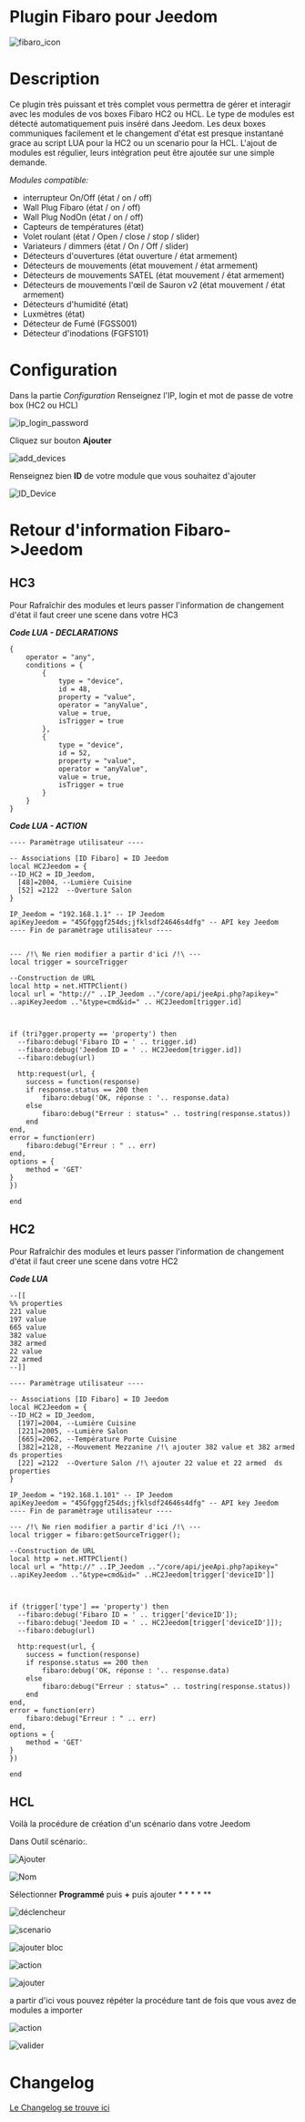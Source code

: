 # Plugin Fibaro pour Jeedom


![fibaro_icon](https://github.com/rems02/fibaro/raw/master/docs/fr_FR/fibaro_icon.png)

Description 
===

Ce plugin très puissant et très complet vous permettra de gérer 
et interagir avec les modules de vos boxes Fibaro HC2 ou HCL.
Le type de modules est détecté automatiquement puis inséré dans Jeedom.
Les deux boxes communiques facilement et le changement d'état est presque instantané
grace au script LUA pour la HC2 ou un scenario pour la HCL.
L'ajout de modules est régulier, leurs intégration peut être ajoutée sur une simple demande.


_Modules compatible:_
- interrupteur On/Off (état / on / off)
- Wall Plug Fibaro (état / on / off)
- Wall Plug NodOn (état / on / off)
- Capteurs de températures (état)
- Volet roulant  (état / Open / close / stop / slider)
- Variateurs / dimmers (état / On / Off / slider)
- Détecteurs d'ouvertures (état ouverture  / état armement)
- Détecteurs de mouvements (état mouvement  / état armement)
- Détecteurs de mouvements SATEL (état mouvement / état armement)
- Détecteurs de mouvements l'œil de Sauron v2 (état mouvement / état armement)
- Détecteurs d'humidité (état)
- Luxmètres (état)
- Détecteur de Fumé (FGSS001)
- Détecteur d'inodations (FGFS101)

Configuration
===

Dans la partie _Configuration_ Renseignez l'IP, login et mot de passe de votre box (HC2 ou HCL)

![ip_login_password](https://github.com/rems02/fibaro/raw/master/docs/fr_FR/ip_login_password.PNG)

Cliquez sur bouton **Ajouter**

![add_devices](https://github.com/rems02/fibaro/raw/master/docs/fr_FR/add_devices.PNG)

Renseignez bien **ID** de votre module que vous souhaitez d'ajouter

![ID_Device](https://github.com/rems02/fibaro/raw/master/docs/fr_FR/ID_Device.PNG)

Retour d'information Fibaro->Jeedom
===


HC3
---

Pour Rafraîchir des modules et leurs passer l'information de changement d'état il faut creer une scene dans votre HC3

**_Code LUA - DECLARATIONS_**

```
{
	operator = "any",
	conditions = {
		{
			type = "device",
			id = 48,
			property = "value",
			operator = "anyValue",
			value = true,
			isTrigger = true
		},
		{
			type = "device",
			id = 52,
			property = "value",
			operator = "anyValue",
			value = true,
			isTrigger = true
		}
	}
}
```


**_Code LUA - ACTION_**

```
---- Paramètrage utilisateur ----

-- Associations [ID Fibaro] = ID Jeedom
local HC2Jeedom = {
--ID_HC2 = ID_Jeedom, 
  [48]=2004, --Lumière Cuisine 
  [52] =2122  --Overture Salon  
}

IP_Jeedom = "192.168.1.1" -- IP Jeedom
apiKeyJeedom = "45Gfgggf254ds;jfklsdf24646s4dfg" -- API key Jeedom
---- Fin de paramètrage utilisateur ----


--- /!\ Ne rien modifier a partir d'ici /!\ ---
local trigger = sourceTrigger

--Construction de URL
local http = net.HTTPClient()
local url = "http://" ..IP_Jeedom .."/core/api/jeeApi.php?apikey=" ..apiKeyJeedom .."&type=cmd&id=" .. HC2Jeedom[trigger.id]



if (tri?gger.property == 'property') then
  --fibaro:debug('Fibaro ID = ' .. trigger.id)
  --fibaro:debug('Jeedom ID = ' .. HC2Jeedom[trigger.id])
  --fibaro:debug(url)

  http:request(url, {
    success = function(response)
    if response.status == 200 then
        fibaro:debug('OK, réponse : '.. response.data)
    else
        fibaro:debug("Erreur : status=" .. tostring(response.status))
    end
end,
error = function(err)
    fibaro:debug("Erreur : " .. err)
end,
options = {
    method = 'GET'
}
}) 

end
```


HC2
---

Pour Rafraîchir des modules et leurs passer l'information de changement d'état il faut creer une scene dans votre HC2

**_Code LUA_**

    --[[
    %% properties
    221 value
    197 value
    665 value
    382 value
    382 armed
    22 value
    22 armed
    --]]
    
    ---- Paramètrage utilisateur ----
    
    -- Associations [ID Fibaro] = ID Jeedom
    local HC2Jeedom = {
    --ID_HC2 = ID_Jeedom, 
      [197]=2004, --Lumière Cuisine 
      [221]=2005, --Lumière Salon
      [665]=2062, --Température Porte Cuisine
      [382]=2128, --Mouvement Mezzanine /!\ ajouter 382 value et 382 armed  ds properties
      [22] =2122  --Overture Salon /!\ ajouter 22 value et 22 armed  ds properties  
    }
    
    IP_Jeedom = "192.168.1.101" -- IP Jeedom
    apiKeyJeedom = "45Gfgggf254ds;jfklsdf24646s4dfg" -- API key Jeedom
    ---- Fin de paramètrage utilisateur ----
    
    --- /!\ Ne rien modifier a partir d'ici /!\ ---
    local trigger = fibaro:getSourceTrigger();
    
    --Construction de URL
    local http = net.HTTPClient()
    local url = "http://" ..IP_Jeedom .."/core/api/jeeApi.php?apikey=" ..apiKeyJeedom .."&type=cmd&id=" ..HC2Jeedom[trigger['deviceID']]
    
    
    
    if (trigger['type'] == 'property') then
      --fibaro:debug('Fibaro ID = ' .. trigger['deviceID']);
      --fibaro:debug('Jeedom ID = ' .. HC2Jeedom[trigger['deviceID']]);
      --fibaro:debug(url)
      
      http:request(url, {
    	success = function(response)
		if response.status == 200 then
			fibaro:debug('OK, réponse : '.. response.data)
		else
			fibaro:debug("Erreur : status=" .. tostring(response.status))
		end
	end,
	error = function(err)
		fibaro:debug("Erreur : " .. err)
	end,
	options = {
		method = 'GET'
	}
    }) 

    end


HCL
---
Voilà la procédure de création d'un scénario dans votre Jeedom

Dans Outil scénario:.

![Ajouter](https://github.com/rems02/fibaro/raw/master/docs/fr_FR/1.PNG)

![Nom](https://github.com/rems02/fibaro/raw/master/docs/fr_FR/2.PNG)

Sélectionner **Programmé** puis **+** puis ajouter * * * * **

![déclencheur](https://github.com/rems02/fibaro/raw/master/docs/fr_FR/3.PNG)

![scenario](https://github.com/rems02/fibaro/raw/master/docs/fr_FR/4.PNG)

![ajouter bloc](https://github.com/rems02/fibaro/raw/master/docs/fr_FR/5.PNG)

![action](https://github.com/rems02/fibaro/raw/master/docs/fr_FR/6.PNG)

![ajouter](https://github.com/rems02/fibaro/raw/master/docs/fr_FR/7.PNG)

a partir d'ici vous pouvez répéter la procédure tant de fois que vous avez de modules a importer

![action](https://github.com/rems02/fibaro/raw/master/docs/fr_FR/8.PNG)

![valider](https://github.com/rems02/fibaro/raw/master/docs/fr_FR/9.PNG)

Changelog
===
[Le Changelog se trouve ici](https://rems02.github.io/fibaro/fr_FR/changelog)
